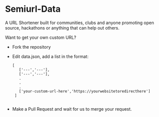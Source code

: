 # Semiurl-Data

A URL Shortener built for communities, clubs and anyone promoting open source, hackathons or anything that can help out others.

Want to get your own custom URL?
- Fork the repository
- Edit data.json, add a list in the format:

  ```
  [
     ['---','---'],
     ['---','---'],
     .
     .
     .
     ['your-custom-url-here','https://yourwebsitetoredirecthere']
   ]
   
- Make a Pull Request and wait for us to merge your request. 
